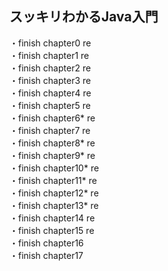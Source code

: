 ## スッキリわかるJava入門
・finish chapter0 re   
・finish chapter1 re   
・finish chapter2 re   
・finish chapter3 re   
・finish chapter4 re   
・finish chapter5 re   
・finish chapter6* re     
・finish chapter7 re    
・finish chapter8* re  
・finish chapter9* re   
・finish chapter10* re  
・finish chapter11* re   
・finish chapter12* re   
・finish chapter13* re   
・finish chapter14 re    
・finish chapter15 re   
・finish chapter16  
・finish chapter17  
